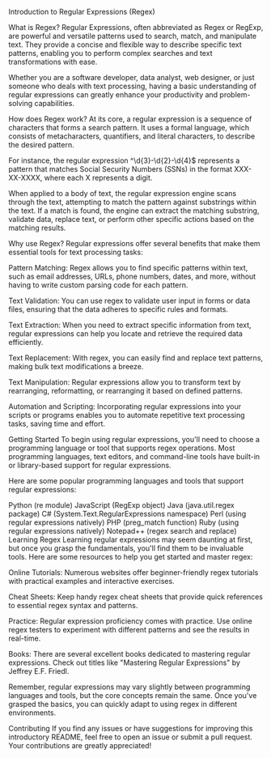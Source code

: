 Introduction to Regular Expressions (Regex)

What is Regex?
Regular Expressions, often abbreviated as Regex or RegExp, are powerful and versatile patterns used to search, match, and manipulate text. They provide a concise and flexible way to describe specific text patterns, enabling you to perform complex searches and text transformations with ease.

Whether you are a software developer, data analyst, web designer, or just someone who deals with text processing, having a basic understanding of regular expressions can greatly enhance your productivity and problem-solving capabilities.

How does Regex work?
At its core, a regular expression is a sequence of characters that forms a search pattern. It uses a formal language, which consists of metacharacters, quantifiers, and literal characters, to describe the desired pattern.

For instance, the regular expression ^\d{3}-\d{2}-\d{4}$ represents a pattern that matches Social Security Numbers (SSNs) in the format XXX-XX-XXXX, where each X represents a digit.

When applied to a body of text, the regular expression engine scans through the text, attempting to match the pattern against substrings within the text. If a match is found, the engine can extract the matching substring, validate data, replace text, or perform other specific actions based on the matching results.

Why use Regex?
Regular expressions offer several benefits that make them essential tools for text processing tasks:

Pattern Matching: Regex allows you to find specific patterns within text, such as email addresses, URLs, phone numbers, dates, and more, without having to write custom parsing code for each pattern.

Text Validation: You can use regex to validate user input in forms or data files, ensuring that the data adheres to specific rules and formats.

Text Extraction: When you need to extract specific information from text, regular expressions can help you locate and retrieve the required data efficiently.

Text Replacement: With regex, you can easily find and replace text patterns, making bulk text modifications a breeze.

Text Manipulation: Regular expressions allow you to transform text by rearranging, reformatting, or rearranging it based on defined patterns.

Automation and Scripting: Incorporating regular expressions into your scripts or programs enables you to automate repetitive text processing tasks, saving time and effort.

Getting Started
To begin using regular expressions, you'll need to choose a programming language or tool that supports regex operations. Most programming languages, text editors, and command-line tools have built-in or library-based support for regular expressions.

Here are some popular programming languages and tools that support regular expressions:

Python (re module)
JavaScript (RegExp object)
Java (java.util.regex package)
C# (System.Text.RegularExpressions namespace)
Perl (using regular expressions natively)
PHP (preg_match function)
Ruby (using regular expressions natively)
Notepad++ (regex search and replace)
Learning Regex
Learning regular expressions may seem daunting at first, but once you grasp the fundamentals, you'll find them to be invaluable tools. Here are some resources to help you get started and master regex:

Online Tutorials: Numerous websites offer beginner-friendly regex tutorials with practical examples and interactive exercises.

Cheat Sheets: Keep handy regex cheat sheets that provide quick references to essential regex syntax and patterns.

Practice: Regular expression proficiency comes with practice. Use online regex testers to experiment with different patterns and see the results in real-time.

Books: There are several excellent books dedicated to mastering regular expressions. Check out titles like "Mastering Regular Expressions" by Jeffrey E.F. Friedl.

Remember, regular expressions may vary slightly between programming languages and tools, but the core concepts remain the same. Once you've grasped the basics, you can quickly adapt to using regex in different environments.

Contributing
If you find any issues or have suggestions for improving this introductory README, feel free to open an issue or submit a pull request. Your contributions are greatly appreciated!

